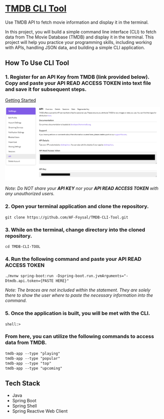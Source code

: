 # [TMDB CLI Tool](https://roadmap.sh/projects/tmdb-cli)
Use TMDB API to fetch movie information and display it in the terminal.

In this project, you will build a simple command line interface (CLI) to fetch data from The Movie Database (TMDB) and display it in the terminal. This project will help you practice your programming skills, including working with APIs, handling JSON data, and building a simple CLI application.

## How To Use CLI Tool

### 1. Register for an API Key from TMDB (link provided below). Copy and paste your **API READ ACCESS TOKEN** into text file and save it for subsequent steps.

[Getting Started](https://developer.themoviedb.org/docs/getting-started)

![img.png](images/api_page.png)

*Note: Do NOT share your **API KEY** nor your **API READ ACCESS TOKEN** with any unauthorized users.*

### 2. Open your terminal application and clone the repository.

```
git clone https://github.com/AF-Foysal/TMDB-CLI-Tool.git
```

### 3. While on the terminal, change directory into the cloned repository. 

```
cd TMDB-CLI-TOOL
```

### 4. Run the following command and paste your **API READ ACCESS TOKEN**
```
./mvnw spring-boot:run -Dspring-boot.run.jvmArguments="-Dtmdb.api.token={PASTE HERE}"
```
*Note: The braces are not included within the statement. They are solely there to show the user where to paste the necessary information into the command.*

### 5. Once the application is built, you will be met with the CLI. 

```
shell:>
```

### From here, you can utilize the following commands to access data from TMDB.

```
tmdb-app --type "playing"
tmdb-app --type "popular"
tmdb-app --type "top"
tmdb-app --type "upcoming"
```

## Tech Stack
- Java 
- Spring Boot
- Spring Shell
- Spring Reactive Web Client
